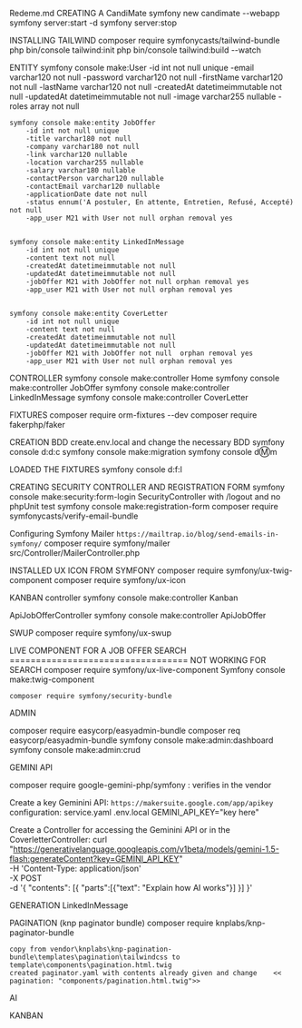 Redeme.md
CREATING A CandiMate 
    symfony new candimate --webapp
    symfony server:start -d
    symfony server:stop
    

INSTALLING TAILWIND
    composer require symfonycasts/tailwind-bundle
    php bin/console tailwind:init
    php bin/console tailwind:build --watch


ENTITY
    symfony console make:User
        -id int not null unique
        -email varchar120 not null 
        -password varchar120 not null
        -firstName varchar120 not  null
        -lastName varchar120 not null
        -createdAt datetimeimmutable not null
        -updatedAt datetimeimmutable not null
        -image varchar255 nullable 
        -roles array not null


    symfony console make:entity JobOffer
        -id int not null unique 
        -title varchar180 not null
        -company varchar180 not null
        -link varchar120 nullable 
        -location varchar255 nullable
        -salary varchar180 nullable
        -contactPerson varchar120 nullable 
        -contactEmail varchar120 nullable 
        -applicationDate date not null 
        -status ennum('A postuler, En attente, Entretien, Refusé, Accepté) not null
        -app_user M21 with User not null orphan removal yes 


    symfony console make:entity LinkedInMessage
        -id int not null unique 
        -content text not null 
        -createdAt datetimeimmutable not null 
        -updatedAt datetimeimmutable not null 
        -jobOffer M21 with JobOffer not null orphan removal yes
        -app_user M21 with User not null orphan removal yes


    symfony console make:entity CoverLetter
        -id int not null unique 
        -content text not null
        -createdAt datetimeimmutable not null 
        -updatedAt datetimeimmutable not null 
        -jobOffer M21 with JobOffer not null  orphan removal yes
        -app_user M21 with User not null orphan removal yes




CONTROLLER
    symfony console make:controller Home
    symfony console make:controller JobOffer
    symfony console make:controller LinkedInMessage
    symfony console make:controller CoverLetter



FIXTURES 
    composer require orm-fixtures --dev
    composer require fakerphp/faker



CREATION BDD
    create.env.local and change the necessary BDD
    symfony console d:d:c
    symfony console make:migration
    symfony console d:m:m  


LOADED THE FIXTURES 
    symfony console d:f:l


CREATING SECURITY CONTROLLER AND REGISTRATION FORM
    symfony console make:security:form-login 
        SecurityController with /logout and no phpUnit test
    symfony console make:registration-form
         composer require symfonycasts/verify-email-bundle 

Configuring Symfony Mailer
    `https://mailtrap.io/blog/send-emails-in-symfony/`
    composer require symfony/mailer
    src/Controller/MailerController.php



INSTALLED UX ICON FROM SYMFONY 
    composer require symfony/ux-twig-component
    composer require symfony/ux-icon


KANBAN controller 
    symfony console make:controller Kanban

ApiJobOfferController
    symfony console make:controller ApiJobOffer


SWUP 
    composer require symfony/ux-swup

LIVE COMPONENT FOR A JOB OFFER SEARCH ================================== NOT WORKING FOR SEARCH
    composer require symfony/ux-live-component
    Symfony console make:twig-component

    composer require symfony/security-bundle

ADMIN

composer require easycorp/easyadmin-bundle
    composer req easycorp/easyadmin-bundle
    symfony console make:admin:dashboard    
    symfony console make:admin:crud 



GEMINI API

composer require google-gemini-php/symfony  : verifies in the vendor

Create a key Geminini API:
`https://makersuite.google.com/app/apikey`
configuration: service.yaml
.env.local GEMINI_API_KEY="key here"

Create a Controller for accessing the Geminini API or in the CoverletterController:
curl "https://generativelanguage.googleapis.com/v1beta/models/gemini-1.5-flash:generateContent?key=GEMINI_API_KEY" \
-H 'Content-Type: application/json' \
-X POST \
-d '{
  "contents": [{
    "parts":[{"text": "Explain how AI works"}]
    }]
   }'


GENERATION LinkedInMessage




PAGINATION (knp paginator bundle) 
    composer require knplabs/knp-paginator-bundle
    
    copy from vendor\knplabs\knp-pagination-bundle\templates\pagination\tailwindcss to template\components\pagination.html.twig
    created paginator.yaml with contents already given and change    << pagination: "components/pagination.html.twig">>

AI

KANBAN
